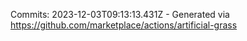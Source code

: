 Commits: 2023-12-03T09:13:13.431Z - Generated via https://github.com/marketplace/actions/artificial-grass
<br>
